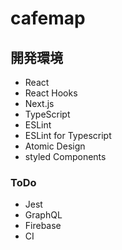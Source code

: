 # cafemap

## 開発環境

- React
- React Hooks
- Next.js
- TypeScript
- ESLint
- ESLint for Typescript
- Atomic Design
- styled Components

### ToDo

- Jest
- GraphQL
- Firebase
- CI


